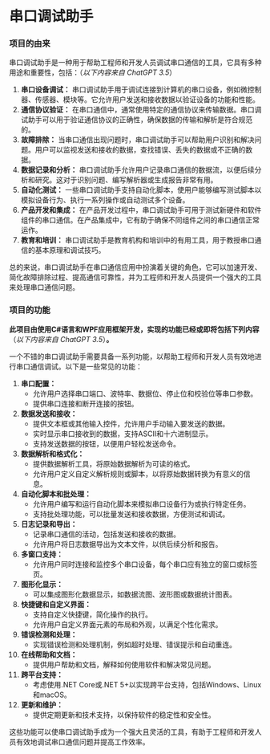# 串口调试助手
### 项目的由来

串口调试助手是一种用于帮助工程师和开发人员调试串口通信的工具，它具有多种用途和重要性，包括：（*以下内容来自 ChatGPT 3.5*）

1. **串口设备调试：** 串口调试助手用于调试连接到计算机的串口设备，例如微控制器、传感器、模块等。它允许用户发送和接收数据以验证设备的功能和性能。
2. **通信协议验证：** 在串口通信中，通常使用特定的通信协议来传输数据。串口调试助手可以用于验证通信协议的正确性，确保数据的传输和解析是符合规范的。
3. **故障排除：** 当串口通信出现问题时，串口调试助手可以帮助用户识别和解决问题。用户可以监视发送和接收的数据，查找错误、丢失的数据或不正确的数据。
4. **数据记录和分析：** 串口调试助手允许用户记录串口通信的数据流，以便后续分析和研究。这对于识别问题、编写解析器或生成报告非常有用。
5. **自动化测试：** 一些串口调试助手支持自动化脚本，使用户能够编写测试脚本以模拟设备行为、执行一系列操作或自动测试多个设备。
6. **产品开发和集成：** 在产品开发过程中，串口调试助手可用于测试新硬件和软件组件的串口通信。在产品集成中，它有助于确保不同组件之间的串口通信正常运作。
7. **教育和培训：** 串口调试助手是教育机构和培训中的有用工具，用于教授串口通信的基本原理和调试技巧。

总的来说，串口调试助手在串口通信应用中扮演着关键的角色，它可以加速开发、简化故障排除过程、提高通信可靠性，并为工程师和开发人员提供一个强大的工具来处理串口通信问题。

### 项目的功能

**此项目由使用C#语言和WPF应用框架开发，实现的功能已经或即将包括下列内容**（*以下内容来自 ChatGPT 3.5*）**。**

一个不错的串口调试助手需要具备一系列功能，以帮助工程师和开发人员有效地进行串口通信调试。以下是一些常见的功能：

1. **串口配置：**
   - 允许用户选择串口端口、波特率、数据位、停止位和校验位等串口参数。
   - 提供串口连接和断开连接的按钮。
2. **数据发送和接收：**
   - 提供文本框或其他输入控件，允许用户手动输入要发送的数据。
   - 实时显示串口接收到的数据，支持ASCII和十六进制显示。
   - 支持发送数据的按钮，以便用户轻松发送命令。
3. **数据解析和格式化：**
   - 提供数据解析工具，将原始数据解析为可读的格式。
   - 允许用户定义自定义解析规则或脚本，以将原始数据转换为有意义的信息。
4. **自动化脚本和批处理：**
   - 允许用户编写和运行自动化脚本来模拟串口设备行为或执行特定任务。
   - 支持批处理功能，可以批量发送和接收数据，方便测试和调试。
5. **日志记录和导出：**
   - 记录串口通信的活动，包括发送和接收的数据。
   - 允许用户将日志数据导出为文本文件，以供后续分析和报告。
6. **多窗口支持：**
   - 允许用户同时连接和监控多个串口设备，每个串口应有独立的窗口或标签页。
7. **图形化显示：**
   - 可以集成图形化数据显示，如数据流图、波形图或数据统计图表。
8. **快捷键和自定义界面：**
   - 支持自定义快捷键，简化操作的执行。
   - 允许用户自定义界面元素的布局和外观，以满足个性化需求。
9. **错误检测和处理：**
   - 实现错误检测和处理机制，例如超时处理、错误提示和自动重连。
10. **在线帮助和文档：**
    - 提供用户帮助和文档，解释如何使用软件和解决常见问题。
11. **跨平台支持：**
    - 考虑使用.NET Core或.NET 5+以实现跨平台支持，包括Windows、Linux和macOS。
12. **更新和维护：**
    - 提供定期更新和技术支持，以保持软件的稳定性和安全性。

这些功能可以使串口调试助手成为一个强大且灵活的工具，有助于工程师和开发人员有效地调试串口通信问题并提高工作效率。
